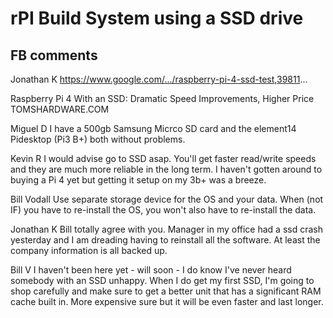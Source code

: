 
# rPI Build System using a SSD drive

## FB comments

Jonathan K https://www.google.com/.../raspberry-pi-4-ssd-test,39811...

Raspberry Pi 4 With an SSD: Dramatic Speed Improvements, Higher Price TOMSHARDWARE.COM

Miguel D I have a 500gb Samsung Micrco SD card and the element14 Pidesktop (Pi3 B+) both without problems.

Kevin R I would advise go to SSD asap. You'll get faster read/write speeds and they are much more reliable in the long term. I haven't gotten around to buying a Pi 4 yet but getting it setup on my 3b+ was a breeze.

Bill Vodall Use separate storage device for the OS and your data. When (not IF) you have to re-install the OS, you won't also have to re-install the data.

Jonathan K Bill totally agree with you. Manager in my office had a ssd crash yesterday and I am dreading having to reinstall all the software. At least the company information is all backed up.

Bill V I haven't been here yet - will soon - I do know I've never heard somebody with an SSD unhappy. When I do get my first SSD, I'm going to shop carefully and make sure to get a better unit that has a significant RAM cache built in. More expensive sure but it will be even faster and last longer.
